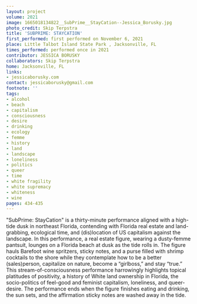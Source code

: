 ```yaml
---
layout: project
volume: 2021
image: 1665018134822__SubPrime__StayCation--Jessica_Borusky.jpg
photo_credit: Skip Terpstra
title: 'SUBPRIME: STAYCATION'
first_performed: first performed on November 6, 2021
place: Little Talbot Island State Park , Jacksonville, FL
times_performed: performed once in 2021
contributor: JESSICA BORUSKY
collaborators: Skip Terpstra
home: Jacksonville, FL
links:
- jessicaborusky.com
contact: jessicaborusky@gmail.com
footnote: ''
tags:
- alcohol
- beach
- capitalism
- consciousness
- desire
- drinking
- ecology
- femme
- history
- land
- landscape
- loneliness
- politics
- queer
- time
- white fragility
- white supremacy
- whiteness
- wine
pages: 434-435
---
```


"SubPrime: StayCation" is a thirty-minute performance aligned with a high-tide dusk in northeast Florida, contending with Florida real estate and land-grabbing, ecological time, and (dis)location of US capitalism against the landscape. In this performance, a real estate figure, wearing a dusty-femme pantsuit, lounges on a Florida beach at dusk as the tide rolls in. The figure hauls Barefoot wine spritzers, sticky notes, and a purse filled with shrimp cocktails to the shore while they contemplate how to be a better (sales)person, capitalize on nature, become a “girlboss,” and stay “true.” This stream-of-consciousness performance harrowingly highlights topical platitudes of positivity, a history of White land ownership in Florida, the socio-politics of feel-good and feminist capitalism, loneliness, and queer-desire. The performance ends when the figure finishes eating and drinking, the sun sets, and the affirmation sticky notes are washed away in the tide. 